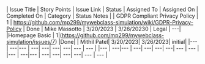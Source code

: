 | Issue Title | Story Points | Issue Link | Status | Assigned To | Assigned On | Completed On | Category | Status Notes |
| GDPR Compliant Privacy Policy | 1 | https://github.com/mp299/mywebclass-simulation/wiki/GDPR-Privacy-Policy | Done | Mike Massotto | 3/20/2023 | 3/26/20230 | Legal | ---|
|Homepage Basic | 1|(https://github.com/mp299/mywebclass-simulation/issues/7) |Done| | Mithil Patel| 3/20/2023| 3/26/2023| initial|
|--- | ---|--- | ---| ---| ---| ---| --- |  --- |
|--- | ---|--- | ---| ---| ---| ---| --- |  --- |
|--- | ---|--- | ---| ---| ---| ---| --- |  --- |
